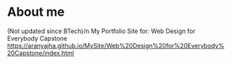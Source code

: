 # About me
(Not updated since BTech)/n
My Portfolio Site for: Web Design for Everybody Capstone
https://aranyajha.github.io/MySite/Web%20Design%20for%20Everybody%20Capstone/index.html
